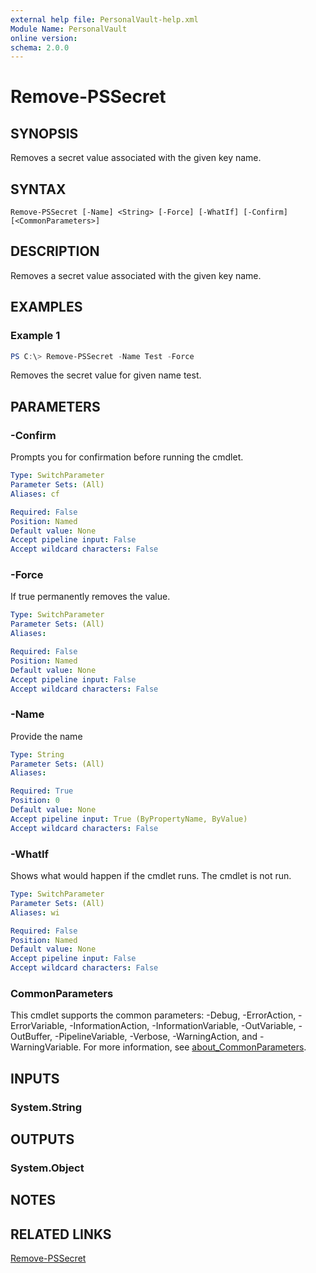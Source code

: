```yaml
---
external help file: PersonalVault-help.xml
Module Name: PersonalVault
online version:
schema: 2.0.0
---
```


# Remove-PSSecret

## SYNOPSIS
Removes a secret value associated with the given key name.

## SYNTAX

```
Remove-PSSecret [-Name] <String> [-Force] [-WhatIf] [-Confirm] [<CommonParameters>]
```

## DESCRIPTION
Removes a secret value associated with the given key name.

## EXAMPLES

### Example 1
```powershell
PS C:\> Remove-PSSecret -Name Test -Force
```

Removes the secret value for given name test.

## PARAMETERS

### -Confirm
Prompts you for confirmation before running the cmdlet.

```yaml
Type: SwitchParameter
Parameter Sets: (All)
Aliases: cf

Required: False
Position: Named
Default value: None
Accept pipeline input: False
Accept wildcard characters: False
```

### -Force
If true permanently removes the value.

```yaml
Type: SwitchParameter
Parameter Sets: (All)
Aliases:

Required: False
Position: Named
Default value: None
Accept pipeline input: False
Accept wildcard characters: False
```

### -Name
Provide the name

```yaml
Type: String
Parameter Sets: (All)
Aliases:

Required: True
Position: 0
Default value: None
Accept pipeline input: True (ByPropertyName, ByValue)
Accept wildcard characters: False
```

### -WhatIf
Shows what would happen if the cmdlet runs.
The cmdlet is not run.

```yaml
Type: SwitchParameter
Parameter Sets: (All)
Aliases: wi

Required: False
Position: Named
Default value: None
Accept pipeline input: False
Accept wildcard characters: False
```

### CommonParameters
This cmdlet supports the common parameters: -Debug, -ErrorAction, -ErrorVariable, -InformationAction, -InformationVariable, -OutVariable, -OutBuffer, -PipelineVariable, -Verbose, -WarningAction, and -WarningVariable. For more information, see [about_CommonParameters](http://go.microsoft.com/fwlink/?LinkID=113216).

## INPUTS

### System.String

## OUTPUTS

### System.Object
## NOTES

## RELATED LINKS

[Remove-PSSecret](https://github.com/hkarthik7/PersonalVault/blob/master/docs/Remove-PSSecret.md)